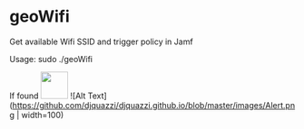 # geoWifi
Get available Wifi SSID and trigger policy in Jamf

Usage:
  sudo ./geoWifi <SSID>
  
 If found
 <img src="https://github.com/djquazzi/djquazzi.github.io/blob/master/images/Alert.png" width="48">
  ![Alt Text](https://github.com/djquazzi/djquazzi.github.io/blob/master/images/Alert.png | width=100)
  
  
